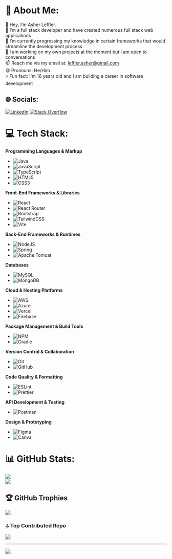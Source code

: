 # 💫 About Me:
👋 Hey, I’m Asher Leffler.<br>👀 I’m a full stack developer and have created numerous full stack web applications<br>🌱 I’m currently progressing my knowledge in certain frameworks that would streamline the development process<br>💞️ I am working on my own projects at the moment but I am open to conversations<br>📫 Reach me via my email at: leffler.asher@gmail.com<br>😄 Pronouns: He/Him<br>⚡ Fun fact: I'm 16 years old and I am building a career in software development


## 🌐 Socials:
[![LinkedIn](https://img.shields.io/badge/LinkedIn-%230077B5.svg?logo=linkedin&logoColor=white)](https://linkedin.com/in/asher-e-leffler) [![Stack Overflow](https://img.shields.io/badge/-Stackoverflow-FE7A16?logo=stack-overflow&logoColor=white)](https://stackoverflow.com/users/26397641) 

# 💻 Tech Stack:  
**Programming Languages & Markup**  
- ![Java](https://img.shields.io/badge/java-%23ED8B00.svg?style=for-the-badge&logo=openjdk&logoColor=white)  
- ![JavaScript](https://img.shields.io/badge/javascript-%23323330.svg?style=for-the-badge&logo=javascript&logoColor=%23F7DF1E)  
- ![TypeScript](https://img.shields.io/badge/typescript-%23007ACC.svg?style=for-the-badge&logo=typescript&logoColor=white)  
- ![HTML5](https://img.shields.io/badge/html5-%23E34F26.svg?style=for-the-badge&logo=html5&logoColor=white)  
- ![CSS3](https://img.shields.io/badge/css3-%231572B6.svg?style=for-the-badge&logo=css3&logoColor=white)  

**Front‑End Frameworks & Libraries**  
- ![React](https://img.shields.io/badge/react-%2320232a.svg?style=for-the-badge&logo=react&logoColor=%2361DAFB)  
- ![React Router](https://img.shields.io/badge/React_Router-CA4245?style=for-the-badge&logo=react-router&logoColor=white)  
- ![Bootstrap](https://img.shields.io/badge/bootstrap-%238511FA.svg?style=for-the-badge&logo=bootstrap&logoColor=white)  
- ![TailwindCSS](https://img.shields.io/badge/tailwindcss-%2338B2AC.svg?style=for-the-badge&logo=tailwind-css&logoColor=white)  
- ![Vite](https://img.shields.io/badge/vite-%23646CFF.svg?style=for-the-badge&logo=vite&logoColor=white)  

**Back‑End Frameworks & Runtimes**  
- ![NodeJS](https://img.shields.io/badge/node.js-6DA55F?style=for-the-badge&logo=node.js&logoColor=white)  
- ![Spring](https://img.shields.io/badge/spring-%236DB33F.svg?style=for-the-badge&logo=spring&logoColor=white)  
- ![Apache Tomcat](https://img.shields.io/badge/apache%20tomcat-%23F8DC75.svg?style=for-the-badge&logo=apache-tomcat&logoColor=black)  

**Databases**  
- ![MySQL](https://img.shields.io/badge/mysql-4479A1.svg?style=for-the-badge&logo=mysql&logoColor=white)  
- ![MongoDB](https://img.shields.io/badge/MongoDB-%234ea94b.svg?style=for-the-badge&logo=mongodb&logoColor=white)  

**Cloud & Hosting Platforms**  
- ![AWS](https://img.shields.io/badge/AWS-%23FF9900.svg?style=for-the-badge&logo=amazon-aws&logoColor=white)  
- ![Azure](https://img.shields.io/badge/azure-%230072C6.svg?style=for-the-badge&logo=microsoftazure&logoColor=white)  
- ![Vercel](https://img.shields.io/badge/vercel-%23000000.svg?style=for-the-badge&logo=vercel&logoColor=white)  
- ![Firebase](https://img.shields.io/badge/firebase-%23039BE5.svg?style=for-the-badge&logo=firebase)  

**Package Management & Build Tools**  
- ![NPM](https://img.shields.io/badge/NPM-%23CB3837.svg?style=for-the-badge&logo=npm&logoColor=white)  
- ![Gradle](https://img.shields.io/badge/Gradle-02303A.svg?style=for-the-badge&logo=Gradle&logoColor=white)  

**Version Control & Collaboration**  
- ![Git](https://img.shields.io/badge/git-%23F05033.svg?style=for-the-badge&logo=git&logoColor=white)  
- ![GitHub](https://img.shields.io/badge/github-%23121011.svg?style=for-the-badge&logo=github&logoColor=white)  

**Code Quality & Formatting**  
- ![ESLint](https://img.shields.io/badge/ESLint-4B3263?style=for-the-badge&logo=eslint&logoColor=white)  
- ![Prettier](https://img.shields.io/badge/prettier-%23F7B93E.svg?style=for-the-badge&logo=prettier&logoColor=black)  

**API Development & Testing**  
- ![Postman](https://img.shields.io/badge/Postman-FF6C37?style=for-the-badge&logo=postman&logoColor=white)  

**Design & Prototyping**  
- ![Figma](https://img.shields.io/badge/figma-%23F24E1E.svg?style=for-the-badge&logo=figma&logoColor=white)  
- ![Canva](https://img.shields.io/badge/Canva-%2300C4CC.svg?style=for-the-badge&logo=Canva&logoColor=white)

# 📊 GitHub Stats:
![](https://github-readme-stats.vercel.app/api?username=AsherLeffler&theme=radical&hide_border=true&include_all_commits=true&count_private=false)<br/>
![](https://github-readme-streak-stats.herokuapp.com/?user=AsherLeffler&theme=radical&hide_border=true)<br/>

## 🏆 GitHub Trophies
![](https://github-profile-trophy.vercel.app/?username=AsherLeffler&theme=radical&no-frame=true&no-bg=false&margin-w=4)

### 🔝 Top Contributed Repo
![](https://github-contributor-stats.vercel.app/api?username=AsherLeffler&limit=5&theme=radical&hide_border=true&combine_all_yearly_contributions=true)

---
[![](https://visitcount.itsvg.in/api?id=AsherLeffler&icon=0&color=0)](https://visitcount.itsvg.in)

<!-- Proudly created with GPRM ( https://gprm.itsvg.in ) -->
